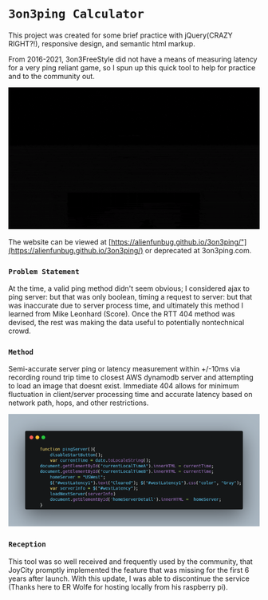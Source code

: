 
# `3on3ping Calculator`
This project was created for some brief practice with jQuery(CRAZY RIGHT?!), responsive design, and semantic html markup. 

From 2016-2021, 3on3FreeStyle did not have a means of measuring latency for a very ping reliant game, so I spun up this quick tool to help for practice and to the community out.


![3on3ping gif demo ](3on3ping.gif)

The website can be viewed at <a href="https://alienfunbug.github.io/3on3ping/">[https://alienfunbug.github.io/3on3ping/"](https://alienfunbug.github.io/3on3ping/)</a> or deprecated at <a href="https://alienfunbug.github.io/ketrio" style='text-decoration: none;'>3on3ping.com</a>.

### `Problem Statement`
At the time, a valid ping method didn't seem obvious; I considered ajax to ping server: but that was only boolean, timing a request to server: but that was inaccurate due to server process time, and ultimately this method I learned from Mike Leonhard (Score). Once the RTT 404 method was devised, the rest was making the data useful to potentially nontechnical crowd.


### `Method`  
Semi-accurate server ping or latency measurement within +/-10ms via recording round trip time to closest AWS dynamodb server and attempting to load an image that doesnt exist. Immediate 404 allows for minimum fluctuation in client/server processing time and accurate latency based on network path, hops, and other restrictions.

![3on3ping snippet](3on3ping_snippet.png)
    
### `Reception`  
This tool was so well received and frequently used by the community, that JoyCity promptly implemented the feature that was missing for the first 6 years after launch. With this update, I was able to discontinue the service (Thanks here to ER Wolfe for hosting locally from his raspberry pi).